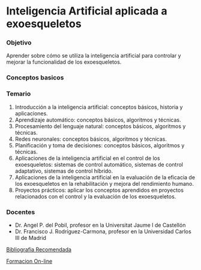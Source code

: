 # Inteligencia Artificial aplicada a exoesqueletos

### Objetivo

Aprender sobre cómo se utiliza la inteligencia artificial para controlar y mejorar la funcionalidad de los exoesqueletos.

### Conceptos basicos

### Temario

1. Introducción a la inteligencia artificial: conceptos básicos, historia y aplicaciones.
2. Aprendizaje automático: conceptos básicos, algoritmos y técnicas.
3. Procesamiento del lenguaje natural: conceptos básicos, algoritmos y técnicas.
4. Redes neuronales: conceptos básicos, algoritmos y técnicas.
5. Planificación y toma de decisiones: conceptos básicos, algoritmos y técnicas.
6. Aplicaciones de la inteligencia artificial en el control de los exoesqueletos: sistemas de control automático, sistemas de control adaptativo, sistemas de control híbrido.
7. Aplicaciones de la inteligencia artificial en la evaluación de la eficacia de los exoesqueletos en la rehabilitación y mejora del rendimiento humano.
8. Proyectos prácticos: aplicar los conceptos aprendidos en proyectos relacionados con el control y la evaluación de los exoesqueletos.

### Docentes

- Dr. Angel P. del Pobil, profesor en la Universitat Jaume I de Castellón
- Dr. Francisco J. Rodríguez-Carmona, profesor en la Universidad Carlos III de Madrid

[Bibliografia Recomendada](Inteligencia%20Artificial%20aplicada%20a%20exoesqueletos%206c436c74428a45a4937128570fa21636/Bibliografia%20Recomendada%201e9f4a17b7e048afb73da351a6d4f13e.md)

[Formacion On-line](Inteligencia%20Artificial%20aplicada%20a%20exoesqueletos%206c436c74428a45a4937128570fa21636/Formacion%20On-line%20b47e0d56e73a4b8cb33ba941e1d4531e.md)